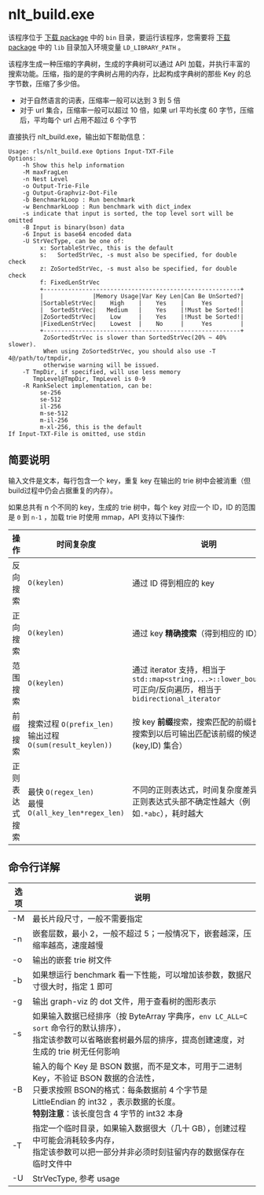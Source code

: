 # nlt\_build.exe

该程序位于 [下载 package](https://terark.com/zh/download/tools/latest) 中的 `bin` 目录，要运行该程序，您需要将 [下载 package](https://terark.com/zh/download/tools/latest) 中的 `lib` 目录加入环境变量 `LD_LIBRARY_PATH` 。

该程序生成一种压缩的字典树，生成的字典树可以通过 API 加载，并执行丰富的搜索功能。压缩，指的是的字典树占用的内存，比起构成字典树的那些 Key 的总字节数，压缩了多少倍。

  * 对于自然语言的词表，压缩率一般可以达到 3 到 5 倍
  * 对于 url 集合，压缩率一般可以超过 10 倍，如果 url 平均长度 60 字节，压缩后，平均每个 url 占用不超过 6 个字节

直接执行 nlt\_build.exe，输出如下帮助信息：
```
Usage: rls/nlt_build.exe Options Input-TXT-File
Options:
    -h Show this help information
    -M maxFragLen
    -n Nest Level
    -o Output-Trie-File
    -g Output-Graphviz-Dot-File
    -b BenchmarkLoop : Run benchmark
    -w BenchmarkLoop : Run benchmark with dict_index
    -s indicate that input is sorted, the top level sort will be omitted
    -B Input is binary(bson) data
    -6 Input is base64 encoded data
    -U StrVecType, can be one of:
         x: SortableStrVec, this is the default
         s:   SortedStrVec, -s must also be specified, for double check
         z: ZoSortedStrVec, -s must also be specified, for double check
         f: FixedLenStrVec
         +--------------------------------------------------------+
         |              |Memory Usage|Var Key Len|Can Be UnSorted?|
         |SortableStrVec|    High    |    Yes    |     Yes        |
         |  SortedStrVec|   Medium   |    Yes    |!Must be Sorted!|
         |ZoSortedStrVec|    Low     |    Yes    |!Must be Sorted!|
         |FixedLenStrVec|    Lowest  |    No     |     Yes        |
         +--------------------------------------------------------+
          ZoSortedStrVec is slower than SortedStrVec(20% ~ 40% slower).
          When using ZoSortedStrVec, you should also use -T 4@/path/to/tmpdir,
          otherwise warning will be issued.
    -T TmpDir, if specified, will use less memory
       TmpLevel@TmpDir, TmpLevel is 0-9
    -R RankSelect implementation, can be:
         se-256
         se-512
         il-256
         m-se-512
         m-il-256
         m-xl-256, this is the default
If Input-TXT-File is omitted, use stdin
```

## 简要说明

输入文件是文本，每行包含一个 key，重复 key 在输出的 trie 树中会被消重（但build过程中仍会占据重复的内存）。

如果总共有 n 个不同的 key，生成的 trie 树中，每个 key 对应一个 ID，ID 的范围是 `0` 到 `n-1` ，加载 trie 时使用 mmap，API 支持以下操作:

|操作|时间复杂度| 说明 |
------|-------|------|
反向搜索|`O(keylen)`| 通过 ID 得到相应的 key|
正向搜索|`O(keylen)`| 通过 key **精确搜索**（得到相应的 ID）|
范围搜索|`O(keylen)`| 通过 iterator 支持，相当于 `std::map<string,...>::lower_bound(key)`<br>可正向/反向遍历，相当于 `bidirectional_iterator`|
前缀搜索|搜索过程 `O(prefix_len)`<br>输出过程 `O(sum(result_keylen))`|按 key **前缀**搜索，搜索匹配的前缀长度，<br>搜索到以后可输出匹配该前缀的候选 (key,ID) 集合）|
正则表达式<br>搜索|最快 `O(regex_len)`<br>最慢 `O(all_key_len*regex_len)`|不同的正则表达式，时间复杂度差异较大<br>正则表达式头部不确定性越大（例如`.*abc`），耗时越大|

## 命令行详解
| 选项 | 说明 |
-----|-----|
-M | 最长片段尺寸，一般不需要指定|
-n | 嵌套层数，最小 2，一般不超过 5；一般情况下，嵌套越深，压缩率越高，速度越慢|
-o | 输出的嵌套 trie 树文件 |
-b | 如果想运行 benchmark 看一下性能，可以增加该参数，数据尺寸很大时，指定 1 即可|
-g | 输出 graph-viz 的 dot 文件，用于查看树的图形表示|
-s | 如果输入数据已经排序（按 ByteArray 字典序，`env LC_ALL=C sort` 命令行的默认排序），<br>指定该参数可以省略嵌套树最外层的排序，提高创建速度，对生成的 trie 树无任何影响|
-B | 输入的每个 Key 是 BSON 数据，而不是文本，可用于二进制 Key，不验证 BSON 数据的合法性，<br/>只要求按照 BSON的格式：每条数据前 4 个字节是 LittleEndian 的 int32 ，表示数据的长度。<br>**特别注意**：该长度包含 4 字节的 int32 本身|
-T | 指定一个临时目录，如果输入数据很大（几十 GB），创建过程中可能会消耗较多内存，<br>指定该参数可以把一部分并非必须时刻驻留内存的数据保存在临时文件中 |
-U | StrVecType, 参考 usage
